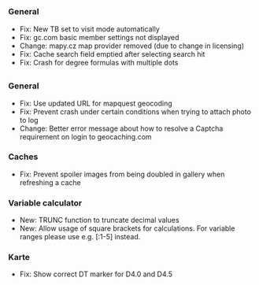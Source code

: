##

### General
- Fix: New TB set to visit mode automatically
- Fix: gc.com basic member settings not displayed
- Change: mapy.cz map provider removed (due to change in licensing)
- Fix: Cache search field emptied after selecting search hit
- Fix: Crash for degree formulas with multiple dots

##

### General
- Fix: Use updated URL for mapquest geocoding
- Fix: Prevent crash under certain conditions when trying to attach photo to log
- Change: Better error message about how to resolve a Captcha requirement on login to geocaching.com

### Caches
- Fix: Prevent spoiler images from being doubled in gallery when refreshing a cache

### Variable calculator
- New: TRUNC function to truncate decimal values
- New: Allow usage of square brackets for calculations. For variable ranges please use e.g. \[:1-5\] instead.

### Karte
- Fix: Show correct DT marker for D4.0 and D4.5
